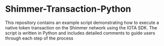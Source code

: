 # Shimmer-Transaction-Python
This repository contains an example script demonstrating how to execute a native token transaction on the Shimmer network using the IOTA SDK. The script is written in Python and includes detailed comments to guide users through each step of the process

